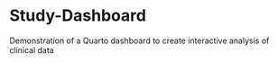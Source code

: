 # Study-Dashboard
Demonstration of a Quarto dashboard to create interactive analysis of clinical data
